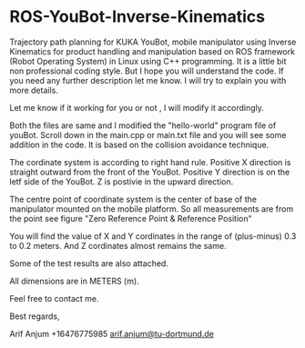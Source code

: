# ROS-YouBot-Inverse-Kinematics
Trajectory path planning for KUKA YouBot, mobile manipulator using Inverse Kinematics for product handling and manipulation based on ROS framework (Robot Operating System) in Linux using C++ programming. 
It is a little bit non professional coding style. But I hope you will understand the
code.
If you need any further description let me know. I will try to explain you
with more details.

Let me know if it working for you or not , I will modify it accordingly.

Both the files are same and I modified the "hello-world" program file of
youBot. Scroll down in the main.cpp or main.txt file and you will see some
addition in the code. It is based on the collision avoidance technique.

The cordinate system is according to right hand rule. Positive X direction
is straight outward from the front of the YouBot. Positive Y direction is
on the letf side of the YouBot. Z is postivie in the upward direction.

The centre point of coordinate system is the center of base of the
manipulator mounted on the mobile platform. So all measurements are from
the point see figure "Zero Reference Point & Reference Position"

You will find the value of X and Y cordinates in the range of (plus-minus)
0.3 to 0.2 meters. And Z cordinates almost remains the same.

Some of the test results are also attached.

All dimensions are in METERS (m).

Feel free to contact me.

Best regards,

Arif Anjum
+16476775985
arif.anjum@tu-dortmund.de
